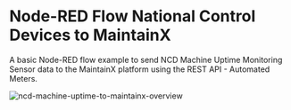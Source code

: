 # Node-RED Flow National Control Devices to MaintainX
A basic Node-RED flow example to send NCD Machine Uptime Monitoring Sensor data to the MaintainX platform using the REST API - Automated Meters.

![ncd-machine-uptime-to-maintainx-overview](https://github.com/user-attachments/assets/08a35c3c-420c-47ae-bfbd-f4aa386ef76b)

